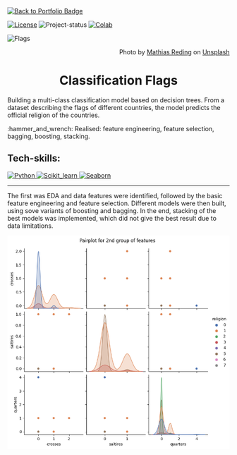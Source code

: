 <a href="https://github.com/Fedorov-Nikita/Portfolio">
    <img src="https://img.shields.io/badge/back%20to-portfolio-blueviolet?style=for-the-badge" alt="Back to Portfolio Badge"/>
</a>

[![License][badge-mit]][license]
![Project-status][status-completed]
[![Colab][badge-colab]][colab]

<img src="flags-head.png" alt="Flags">
<p align="right">
Photo by <a href="https://unsplash.com/@matreding?utm_source=unsplash&utm_medium=referral&utm_content=creditCopyText">Mathias Reding</a> on <a href="https://unsplash.com/images/things/flag?utm_source=unsplash&utm_medium=referral&utm_content=creditCopyText">Unsplash</a>
</p>

<h1 align="center">Classification Flags</h1>

<p>Building a multi-class classification model based on decision trees. From a dataset describing the flags of different countries, the model predicts the official religion of the countries.</p>

<p> :hammer_and_wrench: Realised: feature engineering, feature selection, bagging, boosting, stacking.</p>

<h2>Tech-skills:</h2>
<a href="https://www.python.org/">
<img src="https://img.shields.io/badge/python-3670A0?style=for-the-badge&logo=python&logoColor=white" alt="Python"/>
</a>
<a href="https://scikit-learn.org/stable/">
<img src="https://img.shields.io/badge/Scikit--learn-ec9c4b?style=for-the-badge&logo=scikitlearn&logoColor=white" alt="Scikit_learn"/>
</a>
<a href="https://seaborn.pydata.org/">
<img src="https://img.shields.io/badge/seaborn-444876?style=for-the-badge&logo=realm&logoColor=white" alt="Seaborn"/>
</a>

---

<p>The first was EDA and data features were identified, followed by the basic feature engineering and feature selection. Different models were then built, using sove variants of boosting and bagging. In the end, stacking of the best models was implemented, which did not give the best result due to data limitations. 
</p>

<div align="center">
<img src="flags-pairplot.png" alt="Flags">
</div>

[status-active]: https://img.shields.io/badge/project%20status-active-brightgreen?style=for-the-badge&logo=appveyor.svg
[status-on-hold]: https://img.shields.io/badge/project%20status-on%20hold-yellow?style=for-the-badge&logo=appveyor.svg
[status-completed]: https://img.shields.io/badge/project%20status-completed-blueviolet?style=for-the-badge&logo=appveyor.svg
[status-cancelled]: https://img.shields.io/badge/project%20status-cancelled-red?style=for-the-badge&logo=appveyor.svg
[badge-mit]: https://img.shields.io/badge/License-MIT-blue?style=for-the-badge&logo=appveyor.svg
[license]: https://github.com/Fedorov-Nikita/Classification-Flags/blob/main/LICENSE.md
[badge-colab]: https://img.shields.io/badge/open%20in%20Colab-F9AB00?style=for-the-badge&logo=googlecolab&color=525252
[colab]: https://drive.google.com/file/d/1i0mPGhynKCTRuMv4AbZUcDeQK3b8ZJSE/view
